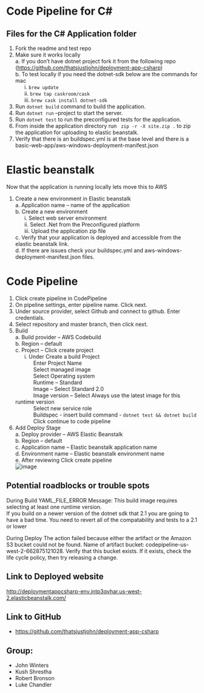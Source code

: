 # Code Pipeline for C#
## Files for the C# Application folder
1.	Fork the readme and test repo <br>
2.	Make sure it works locally<br>
a. 	If you don’t have dotnet project fork it from the following repo (https://github.com/thatsjustjohn/deployment-app-csharp)<br>
b.	To test locally if you need the dotnet-sdk below are the commands for mac<br>
&nbsp;&nbsp;&nbsp;&nbsp;&nbsp;&nbsp;i.	`brew update`<br>
&nbsp;&nbsp;&nbsp;&nbsp;&nbsp;&nbsp;ii.	`brew tap caskroom/cask`<br>
&nbsp;&nbsp;&nbsp;&nbsp;&nbsp;&nbsp;iii.	`brew cask install dotnet-sdk `<br>
3.	Run `dotnet build` command to build the application.
4.	Run `dotnet run` –project <project name> to start the server.
5.	Run `dotnet test` to run the preconfigured tests for the application.
6.	From inside the application directory run ` zip -r -X site.zip .` to zip the application for uploading to elastic beanstalk.
7.	Verify that there is an buildspec.yml is at the base level and there is a basic-web-app/aws-windows-deployment-manifest.json

# Elastic beanstalk 
Now that the application is running locally lets move this to AWS
1.	Create a new environment in Elastic beanstalk<br>
a.	Application name – name of the application<br>
b.	Create a new environment<br>
&nbsp;&nbsp;&nbsp;&nbsp;&nbsp;&nbsp;i.	Select web server environment<br>
&nbsp;&nbsp;&nbsp;&nbsp;&nbsp;&nbsp;ii.	Select .Net from the Preconfigured platform<br>
&nbsp;&nbsp;&nbsp;&nbsp;&nbsp;&nbsp;iii. Upload the application zip file<br>
c.	Verify that your application is deployed and accessible from the elastic beanstalk link.<br>
d.	If there are issues check your buildspec.yml and aws-windows-deployment-manifest.json files.<br>

# Code Pipeline
1.	Click create pipeline in CodePipeline <br>
2.	On pipeline settings, enter pipeline name. Click next.<br>
3.	Under source provider, select Github and connect to github. Enter credentials.<br>
4.	Select repository and master branch, then click next.<br>
5.	Build <br>
a.	Build provider – AWS Codebuild<br>
b.	Region – default <br>
c.	Project – Click create project <br>
&nbsp;&nbsp;&nbsp;&nbsp;&nbsp;&nbsp;i.	Under Create a build Project <br>
	&nbsp;&nbsp;&nbsp;&nbsp;&nbsp;&nbsp;&nbsp;&nbsp;&nbsp;&nbsp;&nbsp;&nbsp;Enter Project Name <br>
    &nbsp;&nbsp;&nbsp;&nbsp;&nbsp;&nbsp;&nbsp;&nbsp;&nbsp;&nbsp;&nbsp;&nbsp;Select managed image <br>
	&nbsp;&nbsp;&nbsp;&nbsp;&nbsp;&nbsp;&nbsp;&nbsp;&nbsp;&nbsp;&nbsp;&nbsp;Select Operating system <br>
	&nbsp;&nbsp;&nbsp;&nbsp;&nbsp;&nbsp;&nbsp;&nbsp;&nbsp;&nbsp;&nbsp;&nbsp;Runtime – Standard <br>
	&nbsp;&nbsp;&nbsp;&nbsp;&nbsp;&nbsp;&nbsp;&nbsp;&nbsp;&nbsp;&nbsp;&nbsp;Image – Select Standard 2.0 <br>
	&nbsp;&nbsp;&nbsp;&nbsp;&nbsp;&nbsp;&nbsp;&nbsp;&nbsp;&nbsp;&nbsp;&nbsp;Image version – Select Always use the latest image for this runtime version <br>
	&nbsp;&nbsp;&nbsp;&nbsp;&nbsp;&nbsp;&nbsp;&nbsp;&nbsp;&nbsp;&nbsp;&nbsp;Select new service role <br>
	&nbsp;&nbsp;&nbsp;&nbsp;&nbsp;&nbsp;&nbsp;&nbsp;&nbsp;&nbsp;&nbsp;&nbsp;Buildspec - insert build command - `dotnet test && dotnet build` <br>
	&nbsp;&nbsp;&nbsp;&nbsp;&nbsp;&nbsp;&nbsp;&nbsp;&nbsp;&nbsp;&nbsp;&nbsp;Click continue to code pipeline <br>
6.	Add Deploy Stage<br>
a.	Deploy provider – AWS Elastic Beanstalk<br>
b.	Region – default<br>
c.	Application name – Elastic beanstalk application name<br>
d.	Environment name – Elastic beanstalk environment name<br>
e.	After reviewing Click create pipeline<br>
![image](https://i.imgur.com/bP5rmAA.png)
## Potential roadblocks or trouble spots
During Build
YAML_FILE_ERROR Message: This build image requires selecting at least one runtime version.  
If you build on a newer version of the dotnet sdk that 2.1 you are going to have a bad time.  You need to revert all of the compatability and tests to a 2.1 or lower

During Deploy
The action failed because either the artifact or the Amazon S3 bucket could not be found. Name of artifact bucket: codepipeline-us-west-2-662875121028. Verify that this bucket exists. If it exists, check the life cycle policy, then try releasing a change.

## Link to Deployed website
http://deploymentappcsharp-env.jntp3qvhar.us-west-2.elasticbeanstalk.com/


## Link to GitHub
- https://github.com/thatsjustjohn/deployment-app-csharp

## Group:
* John Winters
* Kush Shrestha
* Robert Bronson
* Luke Chandler

